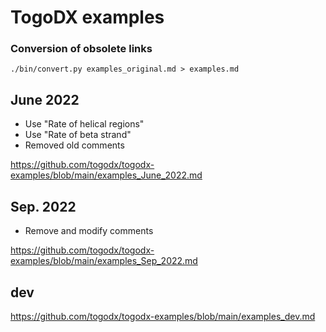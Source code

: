 # TogoDX examples

### Conversion of obsolete links

```
./bin/convert.py examples_original.md > examples.md
```

## June 2022
* Use "Rate of helical regions"
* Use "Rate of beta strand"
* Removed old comments

https://github.com/togodx/togodx-examples/blob/main/examples_June_2022.md

## Sep. 2022
* Remove and modify comments

https://github.com/togodx/togodx-examples/blob/main/examples_Sep_2022.md

## dev
https://github.com/togodx/togodx-examples/blob/main/examples_dev.md
